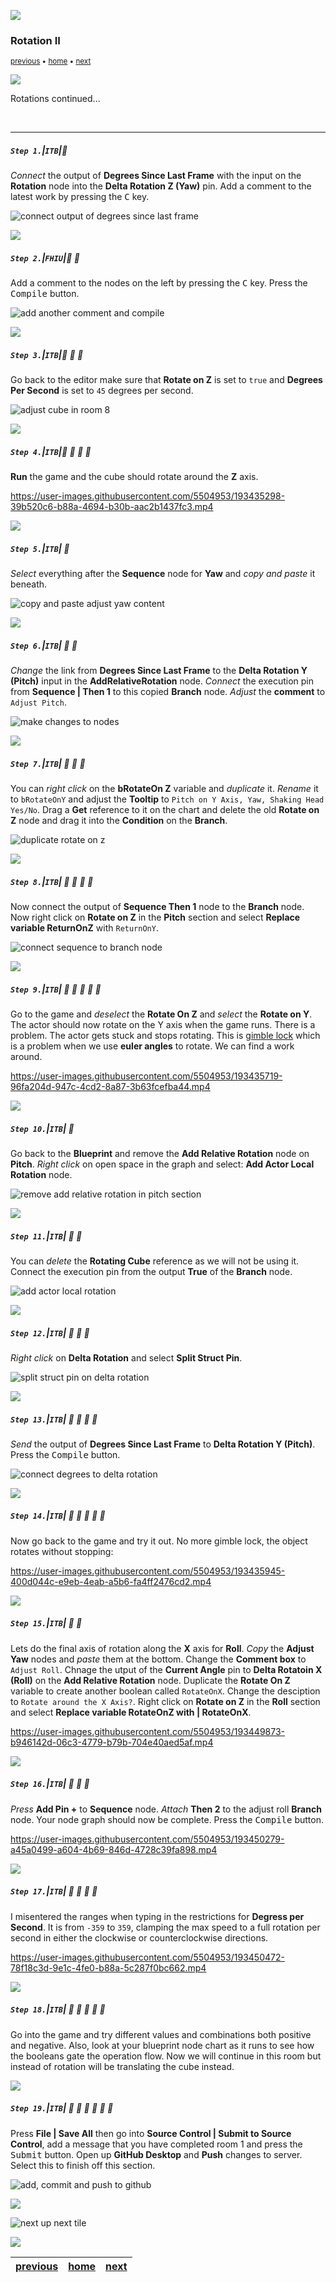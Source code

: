 ![](../images/line3.png)

### Rotation II

<sub>[previous](../rotation/README.md#user-content-rotation) • [home](../README.md#user-content-ue4-blueprints) • [next](../translation/README.md#user-content-translation)</sub>

![](../images/line3.png)

Rotations continued...

<br>

---


##### `Step 1.`\|`ITB`|:small_blue_diamond:

*Connect* the output of **Degrees Since Last Frame** with the input on the **Rotation** node into the **Delta Rotation Z (Yaw)** pin. Add a comment to the latest work by pressing the <kbd>C</kbd> key. 

![connect output of degrees since last frame](images/ConnectOuputRm8.png)

![](../images/line2.png)

##### `Step 2.`\|`FHIU`|:small_blue_diamond: :small_blue_diamond: 

Add a comment to the nodes on the left by pressing the <kbd>C</kbd> key. Press the <kbd>Compile</kbd> button.

![add another comment and compile](images/addComment.png)

![](../images/line2.png)

##### `Step 3.`\|`ITB`|:small_blue_diamond: :small_blue_diamond: :small_blue_diamond:

Go back to the editor make sure that **Rotate on Z** is set to `true` and **Degrees Per Second** is set to `45` degrees per second.

![adjust cube in room 8](images/positionObject.png)

![](../images/line2.png)

##### `Step 4.`\|`ITB`|:small_blue_diamond: :small_blue_diamond: :small_blue_diamond: :small_blue_diamond:

**Run** the game and the cube should rotate around the **Z** axis.

https://user-images.githubusercontent.com/5504953/193435298-39b520c6-b88a-4694-b30b-aac2b1437fc3.mp4

![](../images/line2.png)

##### `Step 5.`\|`ITB`| :small_orange_diamond:

*Select* everything after the **Sequence** node for **Yaw** and *copy and paste* it beneath.

![copy and paste adjust yaw content](images/CopyAndPasteYawRm8.png)

![](../images/line2.png)

##### `Step 6.`\|`ITB`| :small_orange_diamond: :small_blue_diamond:

*Change* the link from **Degrees Since Last Frame** to the **Delta Rotation Y (Pitch)** input in the **AddRelativeRotation** node. *Connect* the execution pin from **Sequence | Then 1** to this copied **Branch** node. *Adjust* the **comment** to `Adjust Pitch`.

![make changes to nodes](images/AdjustPitchAlteration1Rm8.png)

![](../images/line2.png)

##### `Step 7.`\|`ITB`| :small_orange_diamond: :small_blue_diamond: :small_blue_diamond:

You can *right click* on the **bRotateOn Z** variable and *duplicate* it. *Rename* it to `bRotateOnY` and adjust the **Tooltip** to `Pitch on Y Axis, Yaw, Shaking Head Yes/No`. Drag a **Get** reference to it on the chart and delete the old **Rotate on Z** node and drag it into the **Condition** on the **Branch**.

![duplicate rotate on z](images/DupeRotateOnZRm8.png)

![](../images/line2.png)

##### `Step 8.`\|`ITB`| :small_orange_diamond: :small_blue_diamond: :small_blue_diamond: :small_blue_diamond:

Now connect the output of **Sequence Then 1** node to the **Branch** node. Now right click on **Rotate on Z** in the **Pitch** section and select **Replace variable ReturnOnZ** with `ReturnOnY`.

![connect sequence to branch node](images/ConnectSequence1PinRm8.png)

![](../images/line2.png)

##### `Step 9.`\|`ITB`| :small_orange_diamond: :small_blue_diamond: :small_blue_diamond: :small_blue_diamond: :small_blue_diamond:

Go to the game and *deselect* the **Rotate On Z** and *select* the **Rotate on Y**. The actor should now rotate on the Y axis when the game runs. There is a problem. The actor gets stuck and stops rotating. This is [gimble lock](https://en.wikipedia.org/wiki/Gimbal_lock) which is a problem when we use **euler angles** to rotate. We can find a work around.

https://user-images.githubusercontent.com/5504953/193435719-96fa204d-947c-4cd2-8a87-3b63fcefba44.mp4

![](../images/line2.png)

##### `Step 10.`\|`ITB`| :large_blue_diamond:

Go back to the **Blueprint** and remove the **Add Relative Rotation** node on **Pitch**. *Right click* on open space in the graph and select: **Add Actor Local Rotation** node.

![remove add relative rotation in pitch section](images/RemovePitchRotationDueToLockRm8.png)

![](../images/line2.png)

##### `Step 11.`\|`ITB`| :large_blue_diamond: :small_blue_diamond: 

You can *delete* the **Rotating Cube** reference as we will not be using it. Connect the execution pin from the output **True** of the **Branch** node.

![add actor local rotation](images/AddActorLocalRotation.png)

![](../images/line2.png)


##### `Step 12.`\|`ITB`| :large_blue_diamond: :small_blue_diamond: :small_blue_diamond: 

*Right click* on **Delta Rotation** and select **Split Struct Pin**.

![split struct pin on delta rotation](images/SplitSecondStructPinRm8.png)

![](../images/line2.png)

##### `Step 13.`\|`ITB`| :large_blue_diamond: :small_blue_diamond: :small_blue_diamond:  :small_blue_diamond: 

*Send* the output of **Degrees Since Last Frame** to **Delta Rotation Y (Pitch)**. Press the <kbd>Compile</kbd> button.

![connect degrees to delta rotation](images/DegreesToPitchRm8.png)

![](../images/line2.png)

##### `Step 14.`\|`ITB`| :large_blue_diamond: :small_blue_diamond: :small_blue_diamond: :small_blue_diamond:  :small_blue_diamond: 

Now go back to the game and try it out. No more gimble lock, the object rotates without stopping:

https://user-images.githubusercontent.com/5504953/193435945-400d044c-e9eb-4eab-a5b6-fa4ff2476cd2.mp4

![](../images/line2.png)

##### `Step 15.`\|`ITB`| :large_blue_diamond: :small_orange_diamond: 

Lets do the final axis of rotation along the **X** axis for **Roll**. *Copy* the **Adjust Yaw** nodes and *paste* them at the bottom. Change the **Comment box** to `Adjust Roll`. Chnage the utput of the **Current Angle** pin to **Delta Rotatoin X (Roll)** on the **Add Relative Rotation** node.  Duplicate the **Rotate On Z** variable to create another boolean called `RotateOnX`.  Change the desciption to `Rotate around the X Axis?`. Right click on **Rotate on Z** in the **Roll** section and select **Replace variable RotateOnZ with | RotateOnX**.

https://user-images.githubusercontent.com/5504953/193449873-b946142d-06c3-4779-b79b-704e40aed5af.mp4

![](../images/line2.png)

##### `Step 16.`\|`ITB`| :large_blue_diamond: :small_orange_diamond:   :small_blue_diamond: 

*Press* **Add Pin +** to **Sequence** node. *Attach* **Then 2** to the adjust roll **Branch** node. Your node graph should now be complete.  Press the <kbd>Compile</kbd> button.

https://user-images.githubusercontent.com/5504953/193450279-a45a0499-a604-4b69-846d-4728c39fa898.mp4

![](../images/line2.png)

##### `Step 17.`\|`ITB`| :large_blue_diamond: :small_orange_diamond: :small_blue_diamond: :small_blue_diamond:

I misentered the ranges when typing in the restrictions for **Degress per Second**.  It is from `-359` to `359`, clamping the max speed to a full rotation per second in either the clockwise or counterclockwise directions.

https://user-images.githubusercontent.com/5504953/193450472-78f18c3d-9e1c-4fe0-b88a-5c287f0bc662.mp4

![](../images/line2.png)

##### `Step 18.`\|`ITB`| :large_blue_diamond: :small_orange_diamond: :small_blue_diamond: :small_blue_diamond: :small_blue_diamond:

Go into the game and try different values and combinations both positive and negative. Also, look at your blueprint node chart as it runs to see how the booleans gate the operation flow. Now we will continue in this room but instead of rotation will be translating the cube instead.

![](../images/line2.png)

##### `Step 19.`\|`ITB`| :large_blue_diamond: :small_orange_diamond: :small_blue_diamond: :small_blue_diamond: :small_blue_diamond: :small_blue_diamond:

Press **File | Save All** then go into **Source Control | Submit to Source Control**, add a message that you have completed room 1 and press the <kbd>Submit</kbd> button. Open up **GitHub Desktop** and **Push** changes to server. Select this to finish off this section.

![add, commit and push to github](images/Github.jpg)

![](../images/line.png)

<!-- <img src="https://via.placeholder.com/1000x100/45D7CA/000000/?text=Next Up - Translation"> -->

![next up next tile](images/banner.png)

![](../images/line.png)

| [previous](../rotation/README.md#user-content-rotation)| [home](../README.md#user-content-ue4-blueprints) | [next](../translation/README.md#user-content-translation)|
|---|---|---|
